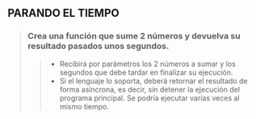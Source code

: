 ## PARANDO EL TIEMPO

> ### Crea una función que sume 2 números y devuelva su resultado pasados unos segundos.
>> - Recibirá por parámetros los 2 números a sumar y los segundos que debe tardar en finalizar su ejecución.
>> - Si el lenguaje lo soporta, deberá retornar el resultado de forma asíncrona, es decir, sin detener la ejecución del programa principal. Se podría ejecutar varias veces al mismo tiempo.
